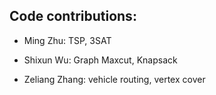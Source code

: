 ## Code contributions:

+ Ming Zhu: TSP, 3SAT

+ Shixun Wu: Graph Maxcut, Knapsack

+ Zeliang Zhang: vehicle routing, vertex cover 

